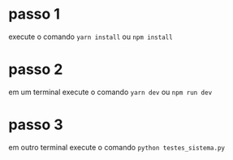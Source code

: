 # passo 1
execute o comando ```yarn install``` ou ```npm install```

# passo 2
em um terminal execute o comando ```yarn dev``` ou ```npm run dev```

# passo 3
em outro terminal execute o comando ```python testes_sistema.py```
